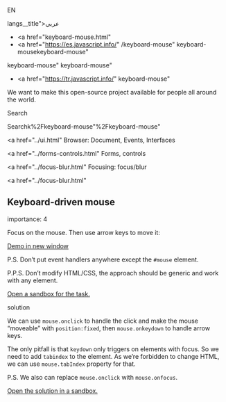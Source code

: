 EN

langs\_\_title">عربي</span></a>

-   <a href="keyboard-mouse.html"
-   <a href="https://es.javascript.info/"
    /keyboard-mouse"
    keyboard-mousekeyboard-mouse"

<!-- -->

keyboard-mouse"
keyboard-mouse"

-   <a href="https://tr.javascript.info/"
    keyboard-mouse"

We want to make this open-source project available for people all around the world.

Search

Searchk%2Fkeyboard-mouse"%2Fkeyboard-mouse" </a>

<a href="../ui.html" Browser: Document, Events, Interfaces</span></a>

<a href="../forms-controls.html" Forms, controls</span></a>

<a href="../focus-blur.html" Focusing: focus/blur</span></a>

<a href="../focus-blur.html"

## Keyboard-driven mouse

<span class="task__importance" title="How important is the task, from 1 to 5">importance: 4</span>

Focus on the mouse. Then use arrow keys to move it:

[Demo in new window](https://en.js.cx/task/keyboard-mouse/solution/)

P.S. Don’t put event handlers anywhere except the `#mouse` element.

P.P.S. Don’t modify HTML/CSS, the approach should be generic and work with any element.

[Open a sandbox for the task.](https://plnkr.co/edit/mWShSzKepRZFzHVn?p=preview)

solution

We can use `mouse.onclick` to handle the click and make the mouse “moveable” with `position:fixed`, then `mouse.onkeydown` to handle arrow keys.

The only pitfall is that `keydown` only triggers on elements with focus. So we need to add `tabindex` to the element. As we’re forbidden to change HTML, we can use `mouse.tabIndex` property for that.

P.S. We also can replace `mouse.onclick` with `mouse.onfocus`.

[Open the solution in a sandbox.](https://plnkr.co/edit/qlu8VmYgpt7qZc98?p=preview)
